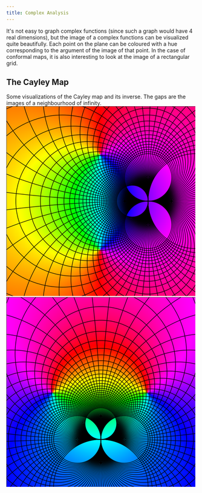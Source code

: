 ```yaml
---
title: Complex Analysis
---
```


It's not easy to graph complex functions (since such a graph would have 4 real dimensions), but the image of a complex functions can be visualized quite beautifully.
Each point on the plane can be coloured with a hue corresponding to the argument of the image of that point. 
In the case of conformal maps, it is also interesting to look at the image of a rectangular grid.

<h2> The Cayley Map </h2>
Some visualizations of the Cayley map and its inverse. 
The gaps are the images of a neighbourhood of infinity.

<img src="\images\complex\cayley_map.png">
<img src="\images\complex\cayley_map_inverse.png">
